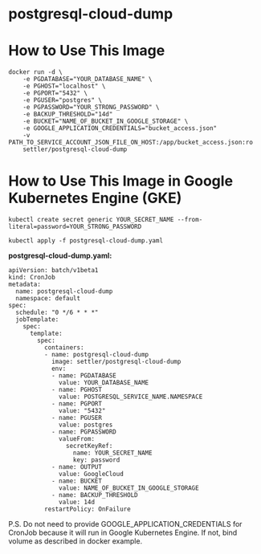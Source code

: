 # postgresql-cloud-dump

# How to Use This Image
```
docker run -d \
    -e PGDATABASE="YOUR_DATABASE_NAME" \
    -e PGHOST="localhost" \
    -e PGPORT="5432" \
    -e PGUSER="postgres" \
    -e PGPASSWORD="YOUR_STRONG_PASSWORD" \
    -e BACKUP_THRESHOLD="14d"
    -e BUCKET="NAME_OF_BUCKET_IN_GOOGLE_STORAGE" \
    -e GOOGLE_APPLICATION_CREDENTIALS="bucket_access.json"
    -v PATH_TO_SERVICE_ACCOUNT_JSON_FILE_ON_HOST:/app/bucket_access.json:ro
    settler/postgresql-cloud-dump
```

# How to Use This Image in Google Kubernetes Engine (GKE)
`kubectl create secret generic YOUR_SECRET_NAME --from-literal=password=YOUR_STRONG_PASSWORD`

`kubectl apply -f postgresql-cloud-dump.yaml`

**postgresql-cloud-dump.yaml:**
```
apiVersion: batch/v1beta1
kind: CronJob
metadata:
  name: postgresql-cloud-dump
  namespace: default
spec:
  schedule: "0 */6 * * *"
  jobTemplate:
    spec:
      template:
        spec:
          containers:
          - name: postgresql-cloud-dump
            image: settler/postgresql-cloud-dump
            env:
            - name: PGDATABASE
              value: YOUR_DATABASE_NAME
            - name: PGHOST
              value: POSTGRESQL_SERVICE_NAME.NAMESPACE
            - name: PGPORT
              value: "5432"
            - name: PGUSER
              value: postgres
            - name: PGPASSWORD
              valueFrom:
                secretKeyRef:
                  name: YOUR_SECRET_NAME
                  key: password
            - name: OUTPUT
              value: GoogleCloud
            - name: BUCKET
              value: NAME_OF_BUCKET_IN_GOOGLE_STORAGE
            - name: BACKUP_THRESHOLD
              value: 14d 
          restartPolicy: OnFailure
```
P.S. Do not need to provide GOOGLE_APPLICATION_CREDENTIALS for CronJob because it will run in Google Kubernetes Engine. If not, bind volume as described in docker example.
